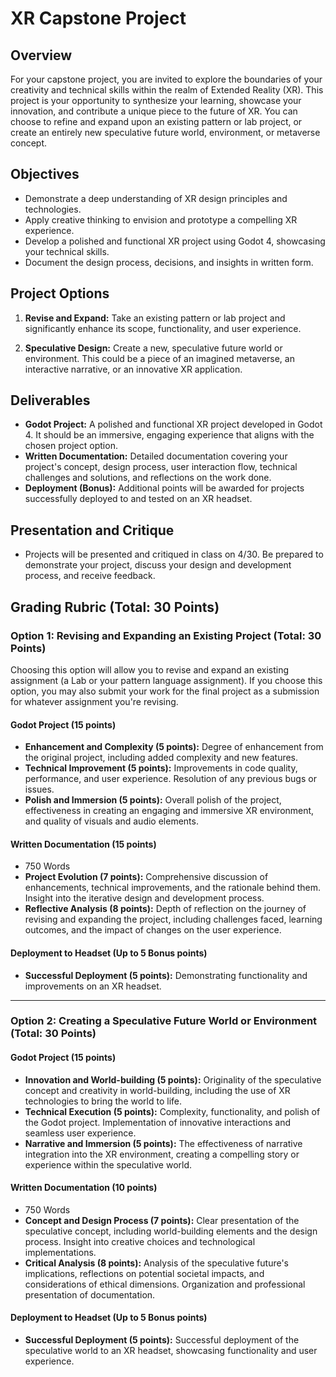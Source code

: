 # XR Capstone Project

## Overview
For your capstone project, you are invited to explore the boundaries of your creativity and technical skills within the realm of Extended Reality (XR). This project is your opportunity to synthesize your learning, showcase your innovation, and contribute a unique piece to the future of XR. You can choose to refine and expand upon an existing pattern or lab project, or create an entirely new speculative future world, environment, or metaverse concept.

## Objectives
- Demonstrate a deep understanding of XR design principles and technologies.
- Apply creative thinking to envision and prototype a compelling XR experience.
- Develop a polished and functional XR project using Godot 4, showcasing your technical skills.
- Document the design process, decisions, and insights in written form.

## Project Options
1. **Revise and Expand:** Take an existing pattern or lab project and significantly enhance its scope, functionality, and user experience.

2. **Speculative Design:** Create a new, speculative future world or environment. This could be a piece of an imagined metaverse, an interactive narrative, or an innovative XR application.

## Deliverables
- **Godot Project:** A polished and functional XR project developed in Godot 4. It should be an immersive, engaging experience that aligns with the chosen project option.
- **Written Documentation:** Detailed documentation covering your project's concept, design process, user interaction flow, technical challenges and solutions, and reflections on the work done.
- **Deployment (Bonus):** Additional points will be awarded for projects successfully deployed to and tested on an XR headset.

## Presentation and Critique
- Projects will be presented and critiqued in class on 4/30. Be prepared to demonstrate your project, discuss your design and development process, and receive feedback.

## Grading Rubric (Total: 30 Points)


### Option 1: Revising and Expanding an Existing Project (Total: 30 Points)

Choosing this option will allow you to revise and expand an existing assignment (a Lab or your pattern language assignment). If you choose this option, you may also submit your work for the final project as a submission for whatever assignment you're revising.


#### Godot Project (15 points)
- **Enhancement and Complexity (5 points):** Degree of enhancement from the original project, including added complexity and new features.
- **Technical Improvement (5 points):** Improvements in code quality, performance, and user experience. Resolution of any previous bugs or issues.
- **Polish and Immersion (5 points):** Overall polish of the project, effectiveness in creating an engaging and immersive XR environment, and quality of visuals and audio elements.

#### Written Documentation (15 points)
- 750 Words
- **Project Evolution (7 points):** Comprehensive discussion of enhancements, technical improvements, and the rationale behind them. Insight into the iterative design and development process.
- **Reflective Analysis (8 points):** Depth of reflection on the journey of revising and expanding the project, including challenges faced, learning outcomes, and the impact of changes on the user experience.

#### Deployment to Headset (Up to 5 Bonus points)
- **Successful Deployment (5 points):** Demonstrating functionality and improvements on an XR headset.

---
### Option 2: Creating a Speculative Future World or Environment (Total: 30 Points)

#### Godot Project (15 points)
- **Innovation and World-building (5 points):** Originality of the speculative concept and creativity in world-building, including the use of XR technologies to bring the world to life.
- **Technical Execution (5 points):** Complexity, functionality, and polish of the Godot project. Implementation of innovative interactions and seamless user experience.
- **Narrative and Immersion (5 points):** The effectiveness of narrative integration into the XR environment, creating a compelling story or experience within the speculative world.

#### Written Documentation (10 points)
- 750 Words
- **Concept and Design Process (7 points):** Clear presentation of the speculative concept, including world-building elements and the design process. Insight into creative choices and technological implementations.
- **Critical Analysis (8 points):** Analysis of the speculative future's implications, reflections on potential societal impacts, and considerations of ethical dimensions. Organization and professional presentation of documentation.

#### Deployment to Headset (Up to 5 Bonus points)
- **Successful Deployment (5 points):** Successful deployment of the speculative world to an XR headset, showcasing functionality and user experience.

